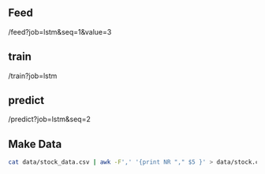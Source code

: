 

## Feed

/feed?job=lstm&seq=1&value=3

## train
/train?job=lstm

## predict
/predict?job=lstm&seq=2


## Make Data

```bash
cat data/stock_data.csv | awk -F',' '{print NR "," $5 }' > data/stock.csv
```